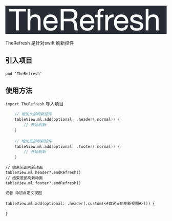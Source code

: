 <p align="center">
<img src="https://github.com/121372288/Refresh/blob/master/images/logo.jpg" alt="TheRefresh" title="TheRefresh" width="557"/>
</p>

TheRefresh 是针对swift 刷新控件

## 引入项目

`pod 'TheRefresh'`


## 使用方法

` import TheRefresh ` 导入项目

```swift
    // 增加头部刷新控件
    tableView.ml.add(optional: .header(.normal)) {
        // 开始刷新  
    }
    
    // 增加底部刷新控件
    tableView.ml.add(optional: .footer(.normal)) {
        // 开始刷新  
    }
```

```
// 结束头部刷新动画
tableView.ml.header?.endRefresh()
// 结束底部刷新动画
tableView.ml.footer?.endRefresh()
```
```
或者 添加自定义视图

tableView.ml.add(optional: .header(.custom(<#自定义的刷新视图#>))) {

}

```
